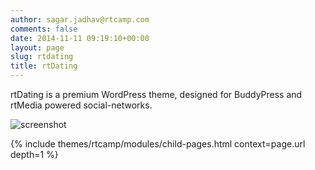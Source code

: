 ```yaml
---
author: sagar.jadhav@rtcamp.com
comments: false
date: 2014-11-11 09:19:10+00:00
layout: page
slug: rtdating
title: rtDating
---
```


rtDating is a premium WordPress theme, designed for BuddyPress and rtMedia powered social-networks.

![screenshot](https://cloud.githubusercontent.com/assets/1140051/5280203/e05f3c46-7b13-11e4-970d-290b65a55df3.png)


{% include themes/rtcamp/modules/child-pages.html context=page.url depth=1 %}
